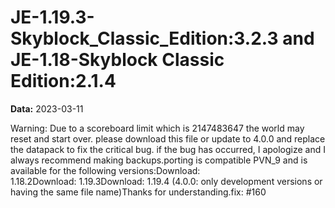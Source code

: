# JE-1.19.3-Skyblock_Classic_Edition:3.2.3 and JE-1.18-Skyblock Classic Edition:2.1.4

**Data:** 2023-03-11

Warning: Due to a scoreboard limit which is 2147483647 the world may reset and start over. please download this file or update to 4.0.0 and replace the datapack to fix the critical bug. if the bug has occurred, I apologize and I always recommend making backups.porting is compatible PVN_9 and is available for the following versions:Download: 1.18.2Download: 1.19.3Download: 1.19.4 (4.0.0: only development versions or having the same file name)Thanks for understanding.fix: #160
